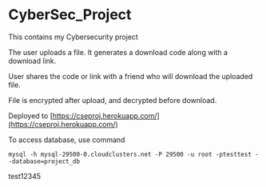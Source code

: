 # CyberSec_Project
This contains my Cybersecurity project

The user uploads a file. It generates a download code along with a download link.

User shares the code or link with a friend who will download the uploaded file.

File is encrypted after upload, and decrypted before download.


Deployed to 
[https://cseproj.herokuapp.com/](https://cseproj.herokuapp.com/)


To access database, use command

```
mysql -h mysql-29500-0.cloudclusters.net -P 29500 -u root -ptesttest --database=project_db
```
test12345